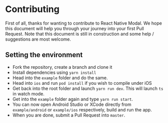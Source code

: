 # Contributing

First of all, thanks for wanting to contribute to React Native Modal. We hope this document will help
you through your journey into your first Pull Request.
Note that this document is still in construction and some help / suggestions are most welcome.

## Setting the environment

- Fork the repository, create a branch and clone it
- Install dependencies using `yarn install`
- Head into the `example` folder and do the same.
- Head into `ios` and run `pod install` if you wish to compile under iOS
- Get back into the root folder and launch `yarn run dev`. This will launch `ts` in watch mode.
- Get into the `example` folder again and type `yarn run start`.
- You can now open Android Studio or XCode directly from `example/android` or `example/ios` respectively, build
  and run the app.
- When you are done, submit a Pull Request into `master`.
